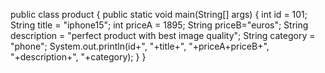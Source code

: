 public class product {
     public static void main(String[] args) {
     int id = 101;
     String title = "iphone15";
     int priceA = 1895;
     String priceB="euros";
     String description = "perfect product with best image quality";
     String category = "phone";
     System.out.println(id+", "+title+", "+priceA+priceB+", "+description+", "+category);
  }
}
